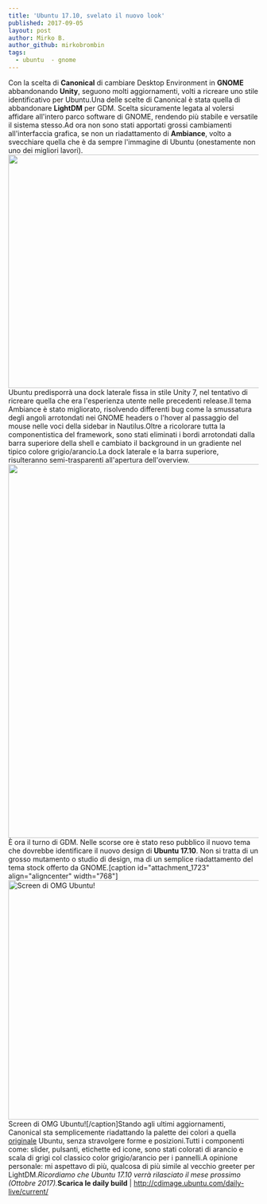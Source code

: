 ```yaml
---
title: 'Ubuntu 17.10, svelato il nuovo look'
published: 2017-09-05
layout: post
author: Mirko B.
author_github: mirkobrombin
tags:
  - ubuntu  - gnome
---
```

Con la scelta di <strong>Canonical</strong> di cambiare Desktop Environment in <strong>GNOME</strong> abbandonando <strong>Unity</strong>, seguono molti aggiornamenti, volti a ricreare uno stile identificativo per Ubuntu.Una delle scelte di Canonical è stata quella di abbandonare <strong>LightDM</strong> per GDM. Scelta sicuramente legata al volersi affidare all'intero parco software di GNOME, rendendo più stabile e versatile il sistema stesso.Ad ora non sono stati apportati grossi cambiamenti all'interfaccia grafica, se non un riadattamento di <strong>Ambiance</strong>, volto a svecchiare quella che è da sempre l'immagine di Ubuntu (onestamente non uno dei migliori lavori).<img class="aligncenter size-full wp-image-1725 size-full wp-image-125" src="https://linuxhub.it/wordpress/wp-content/uploads/2017/09/ubuntu-17.10-gnome-shell-ambiance-750x469.jpg" alt="" width="750" height="469" />Ubuntu predisporrà una dock laterale fissa in stile Unity 7, nel tentativo di ricreare quella che era l'esperienza utente nelle precedenti release.Il tema Ambiance è stato migliorato, risolvendo differenti bug come la smussatura degli angoli arrotondati nei GNOME headers o l'hover al passaggio del mouse nelle voci della sidebar in Nautilus.Oltre a ricolorare tutta la componentistica del framework, sono stati eliminati i bordi arrotondati dalla barra superiore della shell e cambiato il background in un gradiente nel tipico colore grigio/arancio.La dock laterale e la barra superiore, risulteranno semi-trasparenti all'apertura dell'overview.<img class="aligncenter wp-image-1727 size-full size-full wp-image-126" src="https://linuxhub.it/wordpress/wp-content/uploads/2017/09/gnome-shell-applications-overview-ubuntu-17.10.jpg" alt="" width="1200" height="751" />È ora il turno di GDM. Nelle scorse ore è stato reso pubblico il nuovo tema che dovrebbe identificare il nuovo design di <strong>Ubuntu 17.10</strong>. Non si tratta di un grosso mutamento o studio di design, ma di un semplice riadattamento del tema stock offerto da GNOME.[caption id="attachment_1723" align="aligncenter" width="768"]<img class="wp-image-1723 size-full size-full wp-image-127" src="https://linuxhub.it/wordpress/wp-content/uploads/2017/09/ubuntu-1710-gdm-login-screen-768x481.jpg" alt="Screen di OMG Ubuntu!" width="768" height="481" /> Screen di OMG Ubuntu![/caption]Stando agli ultimi aggiornamenti, Canonical sta semplicemente riadattando la palette dei colori a quella <a href="http://design.ubuntu.com/brand/colour-palette">originale</a> Ubuntu, senza stravolgere forme e posizioni.Tutti i componenti come: slider, pulsanti, etichette ed icone, sono stati colorati di arancio e scala di grigi col classico color grigio/arancio per i pannelli.A opinione personale: mi aspettavo di più, qualcosa di più simile al vecchio greeter per LightDM.<em>Ricordiamo che Ubuntu 17.10 verrà rilasciato il mese prossimo (Ottobre 2017).</em><strong>Scarica le daily build</strong> | <a href="http://cdimage.ubuntu.com/daily-live/current/">http://cdimage.ubuntu.com/daily-live/current/</a>